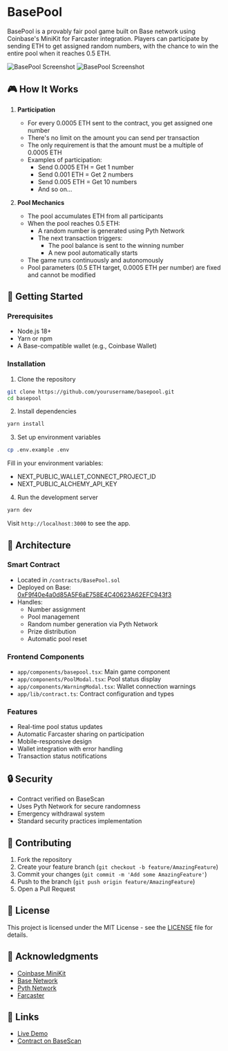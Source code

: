 # BasePool

BasePool is a provably fair pool game built on Base network using Coinbase's MiniKit for Farcaster integration. Players can participate by sending ETH to get assigned random numbers, with the chance to win the entire pool when it reaches 0.5 ETH.

![BasePool Screenshot](https://basepool.miniapps.zone/gitHub.png)
![BasePool Screenshot](https://basepool.miniapps.zone/miniApp.png)

## 🎮 How It Works

1. **Participation**
   - For every 0.0005 ETH sent to the contract, you get assigned one number
   - There's no limit on the amount you can send per transaction
   - The only requirement is that the amount must be a multiple of 0.0005 ETH
   - Examples of participation:
     - Send 0.0005 ETH = Get 1 number
     - Send 0.001 ETH = Get 2 numbers
     - Send 0.005 ETH = Get 10 numbers
     - And so on...

2. **Pool Mechanics**
   - The pool accumulates ETH from all participants
   - When the pool reaches 0.5 ETH:
     - A random number is generated using Pyth Network
     - The next transaction triggers:
       - The pool balance is sent to the winning number
       - A new pool automatically starts
   - The game runs continuously and autonomously
   - Pool parameters (0.5 ETH target, 0.0005 ETH per number) are fixed and cannot be modified

## 🚀 Getting Started

### Prerequisites
- Node.js 18+
- Yarn or npm
- A Base-compatible wallet (e.g., Coinbase Wallet)

### Installation

1. Clone the repository
```bash
git clone https://github.com/yourusername/basepool.git
cd basepool
```

2. Install dependencies
```bash
yarn install
```

3. Set up environment variables
```bash
cp .env.example .env
```
Fill in your environment variables:
- NEXT_PUBLIC_WALLET_CONNECT_PROJECT_ID
- NEXT_PUBLIC_ALCHEMY_API_KEY

4. Run the development server
```bash
yarn dev
```

Visit `http://localhost:3000` to see the app.

## 📐 Architecture

### Smart Contract
- Located in `/contracts/BasePool.sol`
- Deployed on Base: [0xF9f40e4a0d85A5F6aE758E4C40623A62EFC943f3](https://basescan.org/address/0xF9f40e4a0d85A5F6aE758E4C40623A62EFC943f3)
- Handles:
  - Number assignment
  - Pool management
  - Random number generation via Pyth Network
  - Prize distribution
  - Automatic pool reset

### Frontend Components
- `app/components/basepool.tsx`: Main game component
- `app/components/PoolModal.tsx`: Pool status display
- `app/components/WarningModal.tsx`: Wallet connection warnings
- `app/lib/contract.ts`: Contract configuration and types

### Features
- Real-time pool status updates
- Automatic Farcaster sharing on participation
- Mobile-responsive design
- Wallet integration with error handling
- Transaction status notifications

## 🔒 Security

- Contract verified on BaseScan
- Uses Pyth Network for secure randomness
- Emergency withdrawal system
- Standard security practices implementation

## 🤝 Contributing

1. Fork the repository
2. Create your feature branch (`git checkout -b feature/AmazingFeature`)
3. Commit your changes (`git commit -m 'Add some AmazingFeature'`)
4. Push to the branch (`git push origin feature/AmazingFeature`)
5. Open a Pull Request

## 📄 License

This project is licensed under the MIT License - see the [LICENSE](LICENSE) file for details.

## 🙏 Acknowledgments

- [Coinbase MiniKit](https://docs.base.org/building-with-base/guides/tools-and-resources/minikit)
- [Base Network](https://base.org)
- [Pyth Network](https://pyth.network)
- [Farcaster](https://www.farcaster.xyz)

## 🔗 Links

- [Live Demo](https://basepool.miniapps.zone)
- [Contract on BaseScan](https://basescan.org/address/0xF9f40e4a0d85A5F6aE758E4C40623A62EFC943f3)
